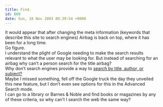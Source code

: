 ```yaml
---
title: Find.
id: 809
date: Sun, 16 Nov 2003 09:39:54 +0000
---
```


It would appear that after changing the meta information (keywords that describe this site to search engines) Airbag is back on top, where it has been for a long time.  
 Go figure.  
 I understand the plight of Google needing to make the search results relevant to what the user may be looking for. But instead of searching for an airbag why can’t a person search for the title airbag?  
 Why don’t search engines provide a way to [search by title, author, or subject?](http://www.gregstorey.com/airbag/aft/googlebysubject.gif)  
 Maybe I missed something, fell off the Google truck the day they unveiled this new feature, but I don’t even see options for this in the Advanced Search mode.  
 I can go to a library or Barnes & Noble and find books or magazines by any of these criteria, so why can’t I search the web the same way?


